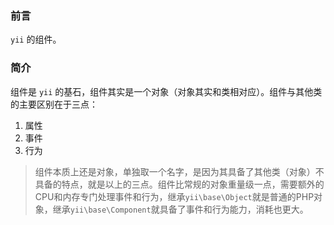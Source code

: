 <!--
 * @Author: your name
 * @Date: 2020-06-09 14:18:24
 * @LastEditTime: 2020-06-09 14:30:50
 * @LastEditors: Please set LastEditors
 * @Description: In User Settings Edit
 * @FilePath: \git_articles\articles\框架\yii2\activeRecord.md
--> 
### 前言

`yii` 的组件。

### 简介

组件是 `yii` 的基石，组件其实是一个对象（对象其实和类相对应）。组件与其他类的主要区别在于三点：
1. 属性
2. 事件
3. 行为

>组件本质上还是对象，单独取一个名字，是因为其具备了其他类（对象）不具备的特点，就是以上的三点。组件比常规的对象重量级一点，需要额外的CPU和内存专门处理事件和行为，继承`yii\base\Object`就是普通的PHP对象，继承`yii\base\Component`就具备了事件和行为能力，消耗也更大。